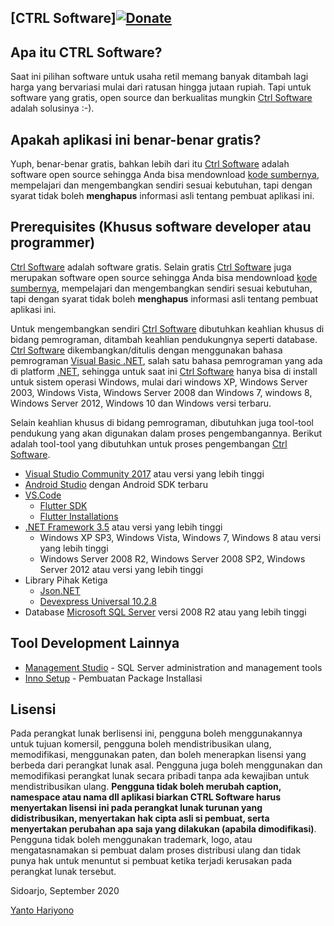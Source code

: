 [CTRL Software][![Donate](https://user-images.githubusercontent.com/3364498/93978382-1e1f7d00-fda6-11ea-9adc-8b9bc616dcd8.png)](https://github.com/mrthx89/CTRLSoftware/wiki/Cara-Berkontribusi)
-------------------

Apa itu CTRL Software?
-------------------

Saat ini pilihan software untuk usaha retil memang banyak ditambah lagi harga yang bervariasi mulai dari ratusan hingga jutaan rupiah. Tapi untuk software yang gratis, open source dan berkualitas mungkin [Ctrl Software](https://github.com/mrthx89/CTRLSoftware) adalah solusinya :-).

Apakah aplikasi ini benar-benar gratis?
---------------------------------------

Yuph, benar-benar gratis, bahkan lebih dari itu [Ctrl Software](https://github.com/mrthx89/CTRLSoftware) adalah software open source sehingga Anda bisa mendownload [kode sumbernya](https://github.com/mrthx89/CTRLSoftware/), mempelajari dan mengembangkan sendiri sesuai kebutuhan, tapi dengan syarat tidak boleh **menghapus** informasi asli tentang pembuat aplikasi ini. 

Prerequisites (Khusus software developer atau programmer)
---------------------------------------------------------
[Ctrl Software](https://github.com/mrthx89/CTRLSoftware) adalah software gratis. Selain gratis [Ctrl Software](https://github.com/mrthx89/CTRLSoftware) juga merupakan software open source sehingga Anda bisa mendownload [kode sumbernya](https://github.com/mrthx89/CTRLSoftware/), mempelajari dan mengembangkan sendiri sesuai kebutuhan, tapi dengan syarat tidak boleh **menghapus** informasi asli tentang pembuat aplikasi ini.

Untuk mengembangkan sendiri [Ctrl Software](https://github.com/mrthx89/CTRLSoftware) dibutuhkan keahlian khusus di bidang pemrograman, ditambah keahlian pendukungnya seperti database. [Ctrl Software](https://github.com/mrthx89/CTRLSoftware) dikembangkan/ditulis dengan menggunakan bahasa pemrograman [Visual Basic .NET](https://id.wikipedia.org/wiki/Visual_Basic_.NET), salah satu bahasa pemrograman yang ada di platform [.NET](https://en.wikipedia.org/wiki/.NET_Framework), sehingga untuk saat ini [Ctrl Software](https://github.com/mrthx89/CTRLSoftware) hanya bisa di install untuk sistem operasi Windows, mulai dari windows XP, Windows Server 2003, Windows Vista, Windows Server 2008 dan Windows 7, windows 8, Windows Server 2012, Windows 10 dan Windows versi terbaru.

Selain keahlian khusus di bidang pemrograman, dibutuhkan juga tool-tool pendukung yang akan digunakan dalam proses pengembangannya. Berikut adalah tool-tool yang dibutuhkan untuk proses pengembangan [Ctrl Software](https://github.com/mrthx89/CTRLSoftware).

* [Visual Studio Community 2017](https://docs.microsoft.com/en-us/visualstudio/releasenotes/vs2017-relnotes) atau versi yang lebih tinggi
* [Android Studio](https://developer.android.com/studio) dengan Android SDK terbaru
* [VS.Code](https://code.visualstudio.com)
    * [Flutter SDK](https://flutter.dev/docs/get-started/install)
    * [Flutter Installations](https://flutter.dev/docs/development/tools/vs-code)
* [.NET Framework 3.5](https://www.microsoft.com/en-us/download/details.aspx?id=21) atau versi yang lebih tinggi
    * Windows XP SP3, Windows Vista, Windows 7, Windows 8 atau versi yang lebih tinggi
    * Windows Server 2008 R2, Windows Server 2008 SP2, Windows Server 2012 atau versi yang lebih tinggi
* Library Pihak Ketiga
    * [Json.NET](http://www.nuget.org/packages/Newtonsoft.Json/9.0.1)	    	
    * [Devexpress Universal 10.2.8](https://www.devexpress.com/)
* Database [Microsoft SQL Server](https://www.microsoft.com/en-us/sql-server/) versi 2008 R2 atau yang lebih tinggi

Tool Development Lainnya
-----------------------------------------------
* [Management Studio](https://docs.microsoft.com/en-us/sql/ssms/sql-server-management-studio-ssms/) - SQL Server administration and management tools
* [Inno Setup](https://jrsoftware.org/isdl.php) - Pembuatan Package Installasi

Lisensi
-----------------------------------------------

Pada perangkat lunak berlisensi ini, pengguna boleh menggunakannya untuk tujuan komersil, pengguna boleh mendistribusikan ulang, memodifikasi, menggunakan paten, dan boleh menerapkan lisensi yang berbeda dari perangkat lunak asal. Pengguna juga boleh menggunakan dan memodifikasi perangkat lunak secara pribadi tanpa ada kewajiban untuk mendistribusikan ulang. **Pengguna tidak boleh merubah caption, namespace atau nama dll aplikasi biarkan CTRL Software harus menyertakan lisensi ini pada perangkat lunak turunan yang didistribusikan, menyertakan hak cipta asli si pembuat, serta menyertakan perubahan apa saja yang dilakukan (apabila dimodifikasi)**. Pengguna tidak boleh menggunakan trademark, logo, atau mengatasnamakan si pembuat dalam proses distribusi ulang dan tidak punya hak untuk menuntut si pembuat ketika terjadi kerusakan pada perangkat lunak tersebut.

Sidoarjo, September 2020


[Yanto Hariyono](https://www.facebook.com/YantoHariyono)
